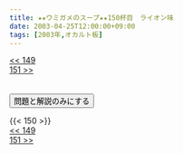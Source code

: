 ```yaml
---
title: ★★ウミガメのスープ★★150杯目　ライオン味
date: 2003-04-25T12:00:00+09:00
tags: [2003年,オカルト板]
---
```

<div class="th_left"><a href="../149"><< 149</a></div>
<div class="th_right"><a href="../151">151 >></a></div>
<br><br>
<script src="../../js/cupsoup.js"></script>
<form>
<input type="button" value="問題と解説のみにする" onClick="toggleCupsoup()">
</form>
{{< 150 >}}
<div class="th_left"><a href="../149"><< 149</a></div>
<div class="th_right"><a href="../151">151 >></a></div>